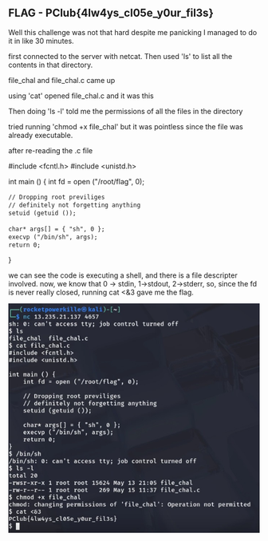 ## FLAG - PClub{4lw4ys_cl05e_y0ur_fil3s}

Well this challenge was not that hard despite me panicking I managed to do it in like 30 minutes.

first connected to the server with netcat. Then used 'ls' to list all the contents in that directory.

file_chal and file_chal.c came up 

using 'cat' opened file_chal.c and it was this

Then doing 'ls -l' told me the permissions of all the files in the directory 

tried running 'chmod +x file_chal' but it was pointless since the file was already executable.

after re-reading the .c file

#include <fcntl.h>
#include <unistd.h>

int main () {
    int fd = open ("/root/flag", 0);

    // Dropping root previliges
    // definitely not forgetting anything
    setuid (getuid ());

    char* args[] = { "sh", 0 };
    execvp ("/bin/sh", args);
    return 0;
}

we can see the code is executing a shell, and there is a file descripter involved.
now, we know that 0 -> stdin, 1->stdout, 2->stderr, so, since the fd is never really closed, 
running cat <&3 gave me the flag.

![alt text](/Assets/WEB2_PHOTO1.jpg)